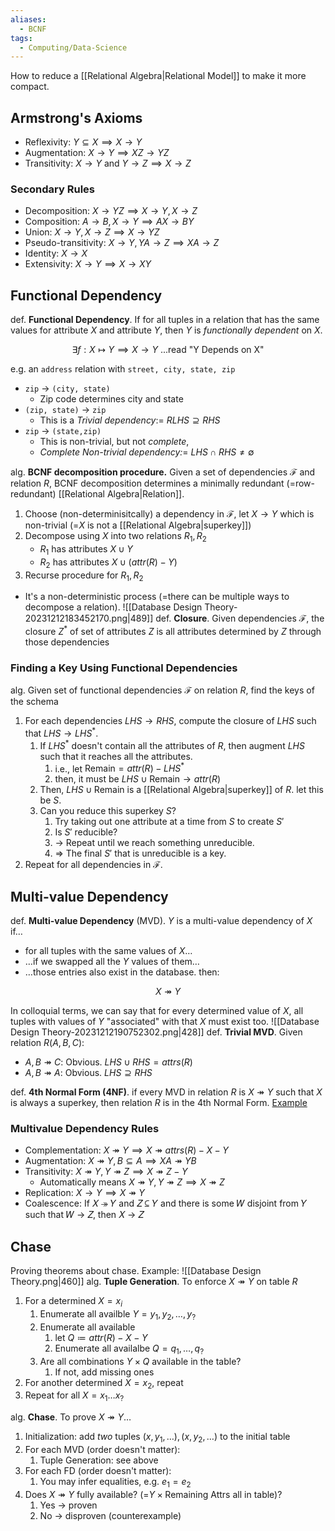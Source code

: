 ```yaml
---
aliases:
  - BCNF
tags:
  - Computing/Data-Science
---
```

How to reduce a [[Relational Algebra|Relational Model]] to make it more compact.

## Armstrong's Axioms

- Reflexivity: $Y \subseteq X \implies X\to Y$
- Augmentation: $X\to Y \implies XZ\to YZ$
- Transitivity: $X\to Y \text{ and } Y\to Z \implies X \to Z$

### Secondary Rules
- Decomposition: $X\to YZ \implies X\to Y, X\to Z$
- Composition: $A\to B, X\to Y \implies AX \to BY$
- Union: $X\to Y, X\to Z \implies X\to YZ$
- Pseudo-transitivity: $X\to Y, YA\to Z\implies XA\to Z$
- Identity: $X\to X$
- Extensivity: $X\to Y \implies X\to XY$

## Functional Dependency

def. **Functional Dependency**. If for all tuples in a relation that has the same values for attribute $X$ and attribute $Y$, then $Y$ is _functionally dependent_ on $X$.

$$
\exists f: X \mapsto Y \implies X\to Y ~ \text{...read "Y Depends on X"}
$$

e.g. an `address` relation with `street, city, state, zip`
- `zip` → `(city, state)`
	- Zip code determines city and state
- `(zip, state)` → `zip`
	- This is a _Trivial dependency_:= $RLHS\supseteq RHS$
- `zip` → `(state,zip)`
	- This is non-trivial, but not _complete_,
	- _Complete Non-trivial dependency:_= $LHS \cap RHS \neq \emptyset$

alg. **BCNF decomposition procedure.** Given a set of dependencies $\mathcal{F}$ and relation $R$, BCNF decomposition determines a minimally redundant (=row-redundant) [[Relational Algebra|Relation]].
1. Choose (non-determinisitcally) a dependency in $\mathcal{F}$, let $X\to Y$ which is non-trivial (=$X$ is not a [[Relational Algebra|superkey]])
2. Decompose using $X$ into two relations $R_{1}, R_{2}$
	- $R_{1}$ has attributes $X \cup Y$
	- $R_{2}$ has attributes $X \cup (attr(R)-Y)$
3. Recurse procedure for $R_{1}, R_{2}$

- It's a non-deterministic process (=there can be multiple ways to decompose a relation).
![[Database Design Theory-20231212183452170.png|489]]
def. **Closure**. Given dependencies $\mathcal{F}$, the closure $Z^*$ of set of attributes $Z$ is all attributes determined by $Z$ through those dependencies

### Finding a Key Using Functional Dependencies

alg. Given set of functional dependencies $\mathcal{F}$ on relation $R$, find the keys of the schema
1. For each dependencies $LHS\to RHS$, compute the closure of $LHS$ such that $LHS\to LHS^*$.
	1. If $LHS^*$ doesn't contain all the attributes of $R$, then augment $LHS$ such that it reaches all the attributes.
		1. i.e., let $\text{Remain}=attr(R)-LHS^*$
		2. then, it must be $LHS \cup \text{Remain}\to attr(R)$
	2. Then, $LHS \cup \text{Remain}$ is a [[Relational Algebra|superkey]] of $R$. let this be $S$.
	3. Can you reduce this superkey $S$?
		1. Try taking out one attribute at a time from $S$ to create $S'$
		2. Is $S'$ reducible?
		3. → Repeat until we reach something unreducible.
		4. ⇒ The final $S'$ that is unreducible is a key.
2. Repeat for all dependencies in $\mathcal{F}$.
## Multi-value Dependency

def. **Multi-value Dependency** (MVD). $Y$ is a multi-value dependency of $X$ if…
- for all tuples with the same values of $X$…
- …if we swapped all the $Y$ values of them…
- …those entries also exist in the database. then:

$$
X \twoheadrightarrow Y
$$

In colloquial terms, we can say that for every determined value of $X$, all tuples with values of $Y$ "associated" with that $X$ must exist too.
![[Database Design Theory-20231212190752302.png|428]]
def. **Trivial MVD**. Given relation $R(A,B,C)$:
- $A,B \twoheadrightarrow C$: Obvious. $LHS \cup RHS=attrs(R)$
- $A,B\twoheadrightarrow A$: Obvious. $LHS \supseteq RHS$

def. **4th Normal Form (4NF)**. if every MVD in relation $R$ is $X \twoheadrightarrow Y$ such that $X$ is always a superkey, then relation $R$ is in the 4th Normal Form. [Example](x-devonthink-item://D5791D8D-6615-438B-A881-0EF1E4B2B81C?page=22)

### Multivalue Dependency Rules
- Complementation: $X \twoheadrightarrow Y \implies X\twoheadrightarrow attrs(R)-X-Y$
- Augmentation: $X\twoheadrightarrow Y, B\subseteq A\implies XA\twoheadrightarrow YB$
- Transitivity: $X\twoheadrightarrow Y, Y\twoheadrightarrow Z \implies X \twoheadrightarrow Z-Y$
	- Automatically means $X\twoheadrightarrow Y, Y\twoheadrightarrow Z \implies X \twoheadrightarrow Z$
- Replication: $X\to Y \implies X \twoheadrightarrow Y$
- Coalescence: If 𝑋 ↠ 𝑌 and 𝑍 ⊆ 𝑌 and there is some 𝑊 disjoint from 𝑌 such that 𝑊 → 𝑍, then 𝑋 → 𝑍
## Chase

Proving theorems about chase. Example: ![[Database Design Theory.png|460]]
alg. **Tuple Generation**. To enforce $X \twoheadrightarrow Y$ on table $R$
1. For a determined $X=x_{i}$
	1. Enumerate all availble $Y={y_{1},y_{2},\dots,y_{?}}$
	2. Enumerate all available
		1. let $Q\coloneqq attr(R)-X-Y$
		2. Enumerate all availalbe $Q=q_{1},\dots,q_{?}$
	3. Are all combinations $Y\times Q$ available in the table?
		1. If not, add missing ones
2. For another determined $X=x_{2}$, repeat
3. Repeat for all $X=x_{1}\dots x_{?}$

alg. **Chase**. To prove $X \twoheadrightarrow Y$…
1. Initialization: add _two_ tuples $(x,y_{1},\dots),(x,y_{2},\dots)$ to the initial table
2. For each MVD (order doesn't matter):
	1. Tuple Generation: see above
3. For each FD (order doesn't matter):
	1. You may infer equalities, e.g. $e_{1}=e_{2}$
4. Does $X\twoheadrightarrow Y$ fully available? (=$Y\times \text{Remaining Attrs}$ all in table)?
	1. Yes → proven
	2. No → disproven (counterexample)
